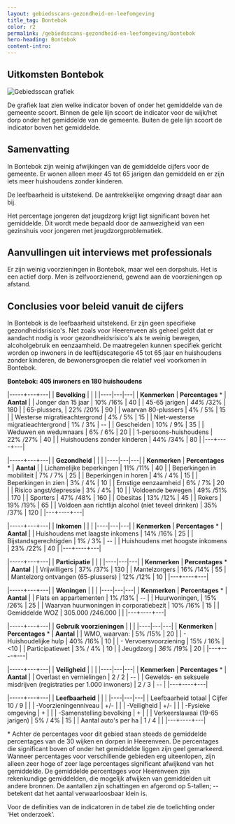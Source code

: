 ```yaml
---
layout: gebiedsscans-gezondheid-en-leefomgeving
title_tag: Bontebok
color: r2
permalink: /gebiedsscans-gezondheid-en-leefomgeving/bontebok
hero-heading: Bontebok
content-intro:
---
```

## Uitkomsten Bontebok

![Gebiedsscan grafiek](/uploads/Grafieken_Gebiedsscans_Dorpen-03.png)

De grafiek laat zien welke indicator boven of onder het gemiddelde van de gemeente scoort. Binnen de gele lijn scoort de indicator voor de wijk/het dorp onder het gemiddelde van de gemeente. Buiten de gele lijn scoort de indicator boven het gemiddelde.

## Samenvatting
In Bontebok zijn weinig afwijkingen van de gemiddelde cijfers voor de gemeente.  Er wonen  alleen meer 45 tot 65 jarigen dan gemiddeld en er zijn iets meer huishoudens zonder kinderen.

De leefbaarheid is uitstekend. De aantrekkelijke omgeving draagt daar aan bij.

Het percentage jongeren dat jeugdzorg krijgt ligt significant boven het gemiddelde. Dit wordt mede bepaald door de aanwezigheid van een  gezinshuis voor jongeren met jeugdzorgproblematiek.

## Aanvullingen uit interviews met professionals

Er zijn weinig voorzieningen in Bontebok, maar wel een dorpshuis. Het is een actief dorp. Men is zelfvoorzienend, gewend aan de voorzieningen op afstand.

## Conclusies voor beleid vanuit de cijfers
In Bontebok is de leefbaarheid uitstekend. Er zijn geen specifieke gezondheidsrisico's. Net zoals voor Heerenveen als geheel geldt dat er aandacht nodig is voor gezondheidsrisico's als te weinig bewegen, alcoholgebruik en eenzaamheid. De maatregelen kunnen specifiek gericht worden op inwoners in de leeftijdscategorie 45 tot 65 jaar en huishoudens zonder kinderen, de bewonersgroepen die  relatief veel voorkomen in Bontebok.

**Bontebok: 405 inwoners en 180 huishoudens**

|-----+---+---|
|  **Bevolking**  |  |    |
|----|---|---|
| **Kenmerken**  | **Percentages** * | **Aantal** |
| Jonger dan 15 jaar                                  | 10% /16% | 40 |
| 45-65 jarigen                                       | _44%_ /32% | 180 |
| 65-plussers,                                        | 22% /20% | 90 |
| waarvan 80-plussers                                 | 4% / 5% | 15 |
| Westerse migratieachtergrond                        | 4% / 5% | 15 |
| Niet-westerse migratieachtergrond                   | 1% / 3% | -- |
| Gescheiden                                          | 10% / 9% | 35 |
| Weduwen en weduwnaars                               | 6% / 6% | 20 |
| 1-persoons-huishoudens                              | 22% /27% | 40 |
| Huishoudens zonder kinderen                         | 44% /34%  | 80 |
|---+----+---|

|-----+---+---|
| **Gezondheid** |     |     |
|----|---|---|
| **Kenmerken** | **Percentages** * | **Aantal** |
| Lichamelijke beperkingen                            |  11% /11%    |  40   |
| Beperkingen in mobiliteit                           |  7% / 7%   |  25   |
| Beperkingen in horen                                |  4% / 4%   |  15   |
| Beperkingen in zien                                 |  3% / 4%   |  10   |
| Ernstige eenzaamheid                                |  6% / 7%   |  20   |
| Risico angst/depressie                              |  3% / 4%   |  10   |
| Voldoende bewegen                                   |  49% /51%   |  170   |
| Sporters                                            |  47% /48%   |  160   |
| Obesitas                                            |  13% /12%   |  45   |
| Rokers                                              |  19% /19%   |  65   |
| Voldoen aan richtlijn alcohol (niet teveel drinken) |  35% /37%    |  120   |
|---+----+---|

|-----+---+---|
| **Inkomen** |     |     |
|----|---|---|
| **Kenmerken**    | **Percentages** * | **Aantal** |
| Huishoudens met laagste inkomens                    |  14% /16%      |   25      |
| Bijstandsgerechtigden                               |  1% / 3%      |   --      |
| Huishoudens met hoogste inkomens                    |  23% /22%      |   40      |
|---+----+---|

|-----+---+---|
| **Participatie** |     |     |
|----|---|---|
| **Kenmerken**  | **Percentages** * | **Aantal** |
| Vrijwilligers                                       |  37% /37%      |   130      |
| Mantelzorgers                                       |  16% /14%      |   55      |
| Mantelzorg ontvangen (65-plussers)                  |  12% /12%     |   10      |
|---+----+---|

|-----+---+---|
| **Woningen** |     |     |
|----|---|---|
| **Kenmerken** | **Percentages** * | **Aantal** |
| Flats en appartementen                              | 1% /13% |  -- |
| Huurwoningen,                                       | 15% /26% |  25 |
| Waarvan huurwoningen in corporatiebezit             | 10% /16% |  15 |
| Gemiddelde WOZ                                      | 305.000 /246.000 |      |
|---+----+---|

|-----+---+---|
| **Gebruik voorzieningen** |     |     |
|----|---|---|
| **Kenmerken** | **Percentages** * | **Aantal** |
| WMO, waarvan:                                       | 5% /15% | 20 |
| - Huishoudelijke hulp                                 | 40% /16% | 10 |
| - Vervoersvoorziening                                 | 15% / 16% | <10 |
| Participatiewet                                     | 3% / 4% | 10 |
| Jeugdzorg                                           | _36%_ /19% | 20 |
|---+----+---|

|-----+---+---|
| **Veiligheid** |     |     |
|----|---|---|
| **Kenmerken** | **Percentages** * | **Aantal** |
| Overlast en vernielingen                                           | 2 / 2 | -- |
| Gewelds- en seksuele misdrijven (registraties per 1.000 inwoners)  | 2 / 3 | -- |
|---+----+---|

|-----+---+---|
| **Leefbaarheid** |     |     |
|----|---|---|
| Leefbaarheid totaal                                | Cijfer 10 / 9 |                     |
| -Voorzieningenniveau                               | +/- |                     |
| -Veiligheid                                        | +/- |  |
| -Fysieke omgeving                                  | + |                     |
| -Samenstelling bevolking                           | + |                     |
| Verkeerslawaai (19-65 jarigen)                     | 5% / 4% |   15                  |
| Aantal auto's per ha                               | 1 / 4 |                     |
|---+----+---|

\* Achter de percentages voor dit gebied staan steeds de gemiddelde percentages van de 30 wijken en dorpen in Heerenveen. De percentages die significant boven of onder het gemiddelde liggen zijn geel gemarkeerd. Wanneer percentages voor verschillende gebieden erg uiteenlopen, zijn alleen zeer hoge of zeer lage percentages significant afwijkend van het gemiddelde. De gemiddelde percentages voor Heerenveen zijn rekenkundige gemiddelden, die mogelijk afwijken van gemiddelden uit andere bronnen. De aantallen zijn schattingen en afgerond op 5-tallen; -- betekent dat het aantal verwaarloosbaar klein is.

Voor de definities van de indicatoren in de tabel zie de toelichting onder  ‘Het onderzoek’.

